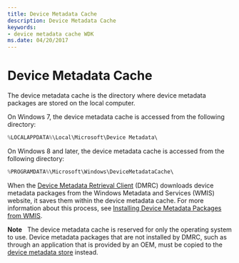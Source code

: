 ```yaml
---
title: Device Metadata Cache
description: Device Metadata Cache
keywords:
- device metadata cache WDK
ms.date: 04/20/2017
---
```


# Device Metadata Cache


The device metadata cache is the directory where device metadata packages are stored on the local computer.

On Windows 7, the device metadata cache is accessed from the following directory:

```cpp
%LOCALAPPDATA%\Local\Microsoft\Device Metadata\
```

On Windows 8 and later, the device metadata cache is accessed from the following directory:

```cpp
%PROGRAMDATA%\Microsoft\Windows\DeviceMetadataCache\
```

When the [Device Metadata Retrieval Client](device-metadata-retrieval-client.md) (DMRC) downloads device metadata packages from the Windows Metadata and Services (WMIS) website, it saves them within the device metadata cache. For more information about this process, see [Installing Device Metadata Packages from WMIS](installing-device-metadata-packages-from-wmis.md).

**Note**   The device metadata cache is reserved for only the operating system to use. Device metadata packages that are not installed by DMRC, such as through an application that is provided by an OEM, must be copied to the [device metadata store](device-metadata-store.md) instead.

 

 

 





